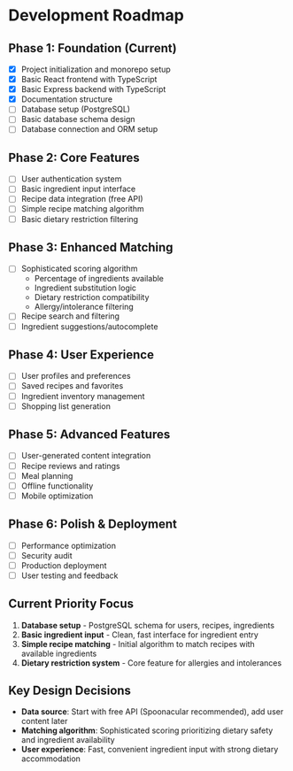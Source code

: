 # Development Roadmap

## Phase 1: Foundation (Current)
- [x] Project initialization and monorepo setup
- [x] Basic React frontend with TypeScript
- [x] Basic Express backend with TypeScript
- [x] Documentation structure
- [ ] Database setup (PostgreSQL)
- [ ] Basic database schema design
- [ ] Database connection and ORM setup

## Phase 2: Core Features
- [ ] User authentication system
- [ ] Basic ingredient input interface
- [ ] Recipe data integration (free API)
- [ ] Simple recipe matching algorithm
- [ ] Basic dietary restriction filtering

## Phase 3: Enhanced Matching
- [ ] Sophisticated scoring algorithm
  - Percentage of ingredients available
  - Ingredient substitution logic
  - Dietary restriction compatibility
  - Allergy/intolerance filtering
- [ ] Recipe search and filtering
- [ ] Ingredient suggestions/autocomplete

## Phase 4: User Experience
- [ ] User profiles and preferences
- [ ] Saved recipes and favorites
- [ ] Ingredient inventory management
- [ ] Shopping list generation

## Phase 5: Advanced Features
- [ ] User-generated content integration
- [ ] Recipe reviews and ratings
- [ ] Meal planning
- [ ] Offline functionality
- [ ] Mobile optimization

## Phase 6: Polish & Deployment
- [ ] Performance optimization
- [ ] Security audit
- [ ] Production deployment
- [ ] User testing and feedback

## Current Priority Focus
1. **Database setup** - PostgreSQL schema for users, recipes, ingredients
2. **Basic ingredient input** - Clean, fast interface for ingredient entry
3. **Simple recipe matching** - Initial algorithm to match recipes with available ingredients
4. **Dietary restriction system** - Core feature for allergies and intolerances

## Key Design Decisions
- **Data source**: Start with free API (Spoonacular recommended), add user content later
- **Matching algorithm**: Sophisticated scoring prioritizing dietary safety and ingredient availability
- **User experience**: Fast, convenient ingredient input with strong dietary accommodation